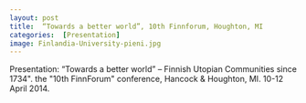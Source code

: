 ```yaml
---
layout: post 
title:  “Towards a better world”, 10th Finnforum, Houghton, MI 
categories:  [Presentation] 
image: Finlandia-University-pieni.jpg
---
```

Presentation: “Towards a better world” – Finnish Utopian Communities since 1734". the "10th FinnForum" conference, Hancock & Houghton, MI.
10-12 April 2014.
